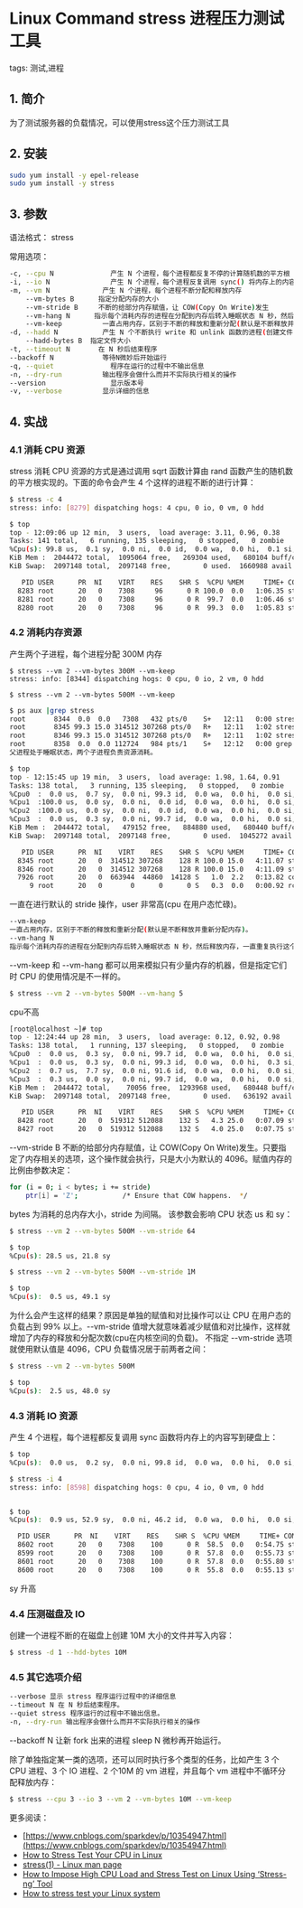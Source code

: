 #  Linux Command stress 进程压力测试工具
tags: 测试,进程

## 1. 简介
为了测试服务器的负载情况，可以使用stress这个压力测试工具
## 2. 安装

```bash
sudo yum install -y epel-release
sudo yum install -y stress
```
## 3. 参数
语法格式：
stress <options>

常用选项：

```bash
-c, --cpu N              产生 N 个进程，每个进程都反复不停的计算随机数的平方根
-i, --io N               产生 N 个进程，每个进程反复调用 sync() 将内存上的内容写到硬盘上
-m, --vm N             产生 N 个进程，每个进程不断分配和释放内存
    --vm-bytes B      指定分配内存的大小
    --vm-stride B     不断的给部分内存赋值，让 COW(Copy On Write)发生
    --vm-hang N      指示每个消耗内存的进程在分配到内存后转入睡眠状态 N 秒，然后释放内存，一直重复执行这个过程
    --vm-keep          一直占用内存，区别于不断的释放和重新分配(默认是不断释放并重新分配内存)
-d, --hadd N           产生 N 个不断执行 write 和 unlink 函数的进程(创建文件，写入内容，删除文件)
    --hadd-bytes B  指定文件大小
-t, --timeout N       在 N 秒后结束程序        
--backoff N            等待N微妙后开始运行
-q, --quiet              程序在运行的过程中不输出信息
-n, --dry-run          输出程序会做什么而并不实际执行相关的操作
--version                显示版本号
-v, --verbose          显示详细的信息
```
## 4. 实战
### 4.1 消耗 CPU 资源
stress 消耗 CPU 资源的方式是通过调用 sqrt 函数计算由 rand 函数产生的随机数的平方根实现的。下面的命令会产生 4 个这样的进程不断的进行计算：

```bash
$ stress -c 4
stress: info: [8279] dispatching hogs: 4 cpu, 0 io, 0 vm, 0 hdd
```

```bash
$ top
top - 12:09:06 up 12 min,  3 users,  load average: 3.11, 0.96, 0.38
Tasks: 141 total,   6 running, 135 sleeping,   0 stopped,   0 zombie
%Cpu(s): 99.8 us,  0.1 sy,  0.0 ni,  0.0 id,  0.0 wa,  0.0 hi,  0.1 si,  0.0 st
KiB Mem :  2044472 total,  1095064 free,   269304 used,   680104 buff/cache
KiB Swap:  2097148 total,  2097148 free,        0 used.  1660988 avail Mem 

   PID USER      PR  NI    VIRT    RES    SHR S  %CPU %MEM     TIME+ COMMAND                                                                                                                                                                               
  8283 root      20   0    7308     96      0 R 100.0  0.0   1:06.35 stress                                                                                                                                                                                
  8281 root      20   0    7308     96      0 R  99.7  0.0   1:06.46 stress                                                                                                                                                                                
  8280 root      20   0    7308     96      0 R  99.3  0.0   1:05.83 stress                                                                                                                                                                                
```
### 4.2 消耗内存资源
产生两个子进程，每个进程分配 300M 内存

```bashpp
$ stress --vm 2 --vm-bytes 300M --vm-keep
stress: info: [8344] dispatching hogs: 0 cpu, 0 io, 2 vm, 0 hdd

$ stress --vm 2 --vm-bytes 500M --vm-keep
```

```bash
$ ps aux |grep stress
root       8344  0.0  0.0   7308   432 pts/0    S+   12:11   0:00 stress --vm 2 --vm-bytes 300M --vm-keep
root       8345 99.3 15.0 314512 307268 pts/0   R+   12:11   1:02 stress --vm 2 --vm-bytes 300M --vm-keep
root       8346 99.3 15.0 314512 307268 pts/0   R+   12:11   1:02 stress --vm 2 --vm-bytes 300M --vm-keep
root       8358  0.0  0.0 112724   984 pts/1    S+   12:12   0:00 grep --color=auto stress
父进程处于睡眠状态，两个子进程负责资源消耗。

$ top
top - 12:15:45 up 19 min,  3 users,  load average: 1.98, 1.64, 0.91
Tasks: 138 total,   3 running, 135 sleeping,   0 stopped,   0 zombie
%Cpu0  :  0.0 us,  0.7 sy,  0.0 ni, 99.3 id,  0.0 wa,  0.0 hi,  0.0 si,  0.0 st
%Cpu1  :100.0 us,  0.0 sy,  0.0 ni,  0.0 id,  0.0 wa,  0.0 hi,  0.0 si,  0.0 st
%Cpu2  :100.0 us,  0.0 sy,  0.0 ni,  0.0 id,  0.0 wa,  0.0 hi,  0.0 si,  0.0 st
%Cpu3  :  0.0 us,  0.3 sy,  0.0 ni, 99.7 id,  0.0 wa,  0.0 hi,  0.0 si,  0.0 st
KiB Mem :  2044472 total,   479152 free,   884880 used,   680440 buff/cache
KiB Swap:  2097148 total,  2097148 free,        0 used.  1045272 avail Mem 

   PID USER      PR  NI    VIRT    RES    SHR S  %CPU %MEM     TIME+ COMMAND                                                                                                                                                                               
  8345 root      20   0  314512 307268    128 R 100.0 15.0   4:11.07 stress                                                                                                                                                                                
  8346 root      20   0  314512 307268    128 R 100.0 15.0   4:11.09 stress                                                                                                                                                                                
  7926 root      20   0  663944  44860  14128 S   1.0  2.2   0:13.82 containerd                                                                                                                                                                            
     9 root      20   0       0      0      0 S   0.3  0.0   0:00.92 rcu_sched         
```
一直在进行默认的 stride 操作，user 非常高(cpu 在用户态忙碌)。
```bash
--vm-keep
一直占用内存，区别于不断的释放和重新分配(默认是不断释放并重新分配内存)。
--vm-hang N
指示每个消耗内存的进程在分配到内存后转入睡眠状态 N 秒，然后释放内存，一直重复执行这个过程。
```
--vm-keep 和 --vm-hang 都可以用来模拟只有少量内存的机器，但是指定它们时 CPU 的使用情况是不一样的。

```bash
$ stress --vm 2 --vm-bytes 500M --vm-hang 5
```
cpu不高
```bash
[root@localhost ~]# top
top - 12:24:44 up 28 min,  3 users,  load average: 0.12, 0.92, 0.98
Tasks: 138 total,   1 running, 137 sleeping,   0 stopped,   0 zombie
%Cpu0  :  0.0 us,  0.3 sy,  0.0 ni, 99.7 id,  0.0 wa,  0.0 hi,  0.0 si,  0.0 st
%Cpu1  :  0.0 us,  0.3 sy,  0.0 ni, 99.3 id,  0.0 wa,  0.0 hi,  0.3 si,  0.0 st
%Cpu2  :  0.7 us,  7.7 sy,  0.0 ni, 91.6 id,  0.0 wa,  0.0 hi,  0.0 si,  0.0 st
%Cpu3  :  0.3 us,  0.0 sy,  0.0 ni, 99.7 id,  0.0 wa,  0.0 hi,  0.0 si,  0.0 st
KiB Mem :  2044472 total,    70056 free,  1293968 used,   680448 buff/cache
KiB Swap:  2097148 total,  2097148 free,        0 used.   636192 avail Mem 

   PID USER      PR  NI    VIRT    RES    SHR S  %CPU %MEM     TIME+ COMMAND                                                                                                                                                                               
  8428 root      20   0  519312 512088    132 S   4.3 25.0   0:07.09 stress                                                                                                                                                                                
  8427 root      20   0  519312 512088    132 S   4.0 25.0   0:07.75 stress  
```
--vm-stride B
不断的给部分内存赋值，让 COW(Copy On Write)发生。只要指定了内存相关的选项，这个操作就会执行，只是大小为默认的 4096。赋值内存的比例由参数决定：

```bash
for (i = 0; i < bytes; i += stride)
    ptr[i] = 'Z';           /* Ensure that COW happens.  */
```

bytes 为消耗的总内存大小，stride 为间隔。
该参数会影响 CPU 状态 us 和 sy：

```bash
$ stress --vm 2 --vm-bytes 500M --vm-stride 64
```

```bash
$ top
%Cpu(s): 28.5 us, 21.8 sy
```

```bash
$ stress --vm 2 --vm-bytes 500M --vm-stride 1M
```

```bash
$ top
%Cpu(s):  0.5 us, 49.1 sy
```
为什么会产生这样的结果？原因是单独的赋值和对比操作可以让 CPU 在用户态的负载占到 99% 以上。--vm-stride 值增大就意味着减少赋值和对比操作，这样就增加了内存的释放和分配次数(cpu在内核空间的负载)。
不指定 --vm-stride 选项就使用默认值是 4096，CPU 负载情况居于前两者之间：

```bash
$ stress --vm 2 --vm-bytes 500M
```

```bash
$ top
%Cpu(s):  2.5 us, 48.0 sy
```
### 4.3 消耗 IO 资源
产生 4 个进程，每个进程都反复调用 sync 函数将内存上的内容写到硬盘上：
```bash
$ top 
%Cpu(s):  0.0 us,  0.2 sy,  0.0 ni, 99.8 id,  0.0 wa,  0.0 hi,  0.0 si,  0.0 st

$ stress -i 4
stress: info: [8598] dispatching hogs: 0 cpu, 4 io, 0 vm, 0 hdd


$ top
%Cpu(s):  0.9 us, 52.9 sy,  0.0 ni, 46.2 id,  0.0 wa,  0.0 hi,  0.0 si,  0.0 st

  PID USER      PR  NI    VIRT    RES    SHR S  %CPU %MEM     TIME+ COMMAND                                                                                                                                                                               
  8602 root      20   0    7308    100      0 R  58.5  0.0   0:54.75 stress                                                                                                                                                                                
  8599 root      20   0    7308    100      0 R  57.8  0.0   0:55.73 stress                                                                                                                                                                                
  8601 root      20   0    7308    100      0 R  57.8  0.0   0:55.80 stress                                                                                                                                                                                
  8600 root      20   0    7308    100      0 R  55.8  0.0   0:55.13 stress 
```
sy 升高

### 4.4 压测磁盘及 IO
创建一个进程不断的在磁盘上创建 10M 大小的文件并写入内容：

```bash
$ stress -d 1 --hdd-bytes 10M
```
### 4.5 其它选项介绍

```bash
--verbose 显示 stress 程序运行过程中的详细信息
--timeout N 在 N 秒后结束程序。
--quiet stress 程序运行的过程中不输出信息。
-n, --dry-run 输出程序会做什么而并不实际执行相关的操作
```
--backoff N
让新 fork 出来的进程 sleep N 微秒再开始运行。

除了单独指定某一类的选项，还可以同时执行多个类型的任务，比如产生 3 个 CPU 进程、3 个 IO 进程、2 个10M 的 vm 进程，并且每个 vm 进程中不循环分配释放内存：

```bash
$ stress --cpu 3 --io 3 --vm 2 --vm-bytes 10M --vm-keep
```
更多阅读：

 - [https://www.cnblogs.com/sparkdev/p/10354947.html](https://www.cnblogs.com/sparkdev/p/10354947.html)
 - [How to Stress Test Your CPU in Linux](https://www.tomshardware.com/how-to/stress-test-cpu-in-linux)
 - [stress(1) - Linux man page](https://linux.die.net/man/1/stress)
 - [How to Impose High CPU Load and Stress Test on Linux Using ‘Stress-ng’ Tool](https://www.tecmint.com/linux-cpu-load-stress-test-with-stress-ng-tool/)
 - [How to stress test your Linux system](https://www.networkworld.com/article/3563334/how-to-stress-test-your-linux-system.html)
